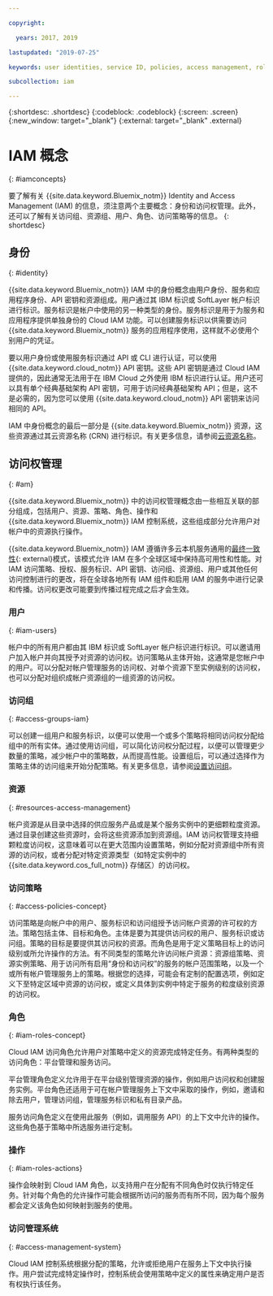```yaml
---

copyright:

  years: 2017, 2019

lastupdated: "2019-07-25"

keywords: user identities, service ID, policies, access management, roles, actions

subcollection: iam

---
```


{:shortdesc: .shortdesc}
{:codeblock: .codeblock}
{:screen: .screen}
{:new_window: target="_blank"}
{:external: target="_blank" .external}

# IAM 概念
{: #iamconcepts}

要了解有关 {{site.data.keyword.Bluemix_notm}} Identity and Access Management (IAM) 的信息，须注意两个主要概念：身份和访问权管理。此外，还可以了解有关访问组、资源组、用户、角色、访问策略等的信息。
{: shortdesc}

## 身份
{: #identity}

{{site.data.keyword.Bluemix_notm}} IAM 中的身份概念由用户身份、服务和应用程序身份、API 密钥和资源组成。用户通过其 IBM 标识或 SoftLayer 帐户标识进行标识。服务标识是帐户中使用的另一种类型的身份。服务标识是用于为服务和应用程序提供单独身份的 Cloud IAM 功能。可以创建服务标识以供需要访问 {{site.data.keyword.Bluemix_notm}} 服务的应用程序使用，这样就不必使用个别用户的凭证。

要以用户身份或使用服务标识通过 API 或 CLI 进行认证，可以使用 {{site.data.keyword.cloud_notm}} API 密钥。这些 API 密钥是通过 Cloud IAM 提供的，因此通常无法用于在 IBM Cloud 之外使用 IBM 标识进行认证。用户还可以具有单个经典基础架构 API 密钥，可用于访问经典基础架构 API；但是，这不是必需的，因为您可以使用 {{site.data.keyword.cloud_notm}} API 密钥来访问相同的 API。

IAM 中身份概念的最后一部分是 {{site.data.keyword.Bluemix_notm}} 资源，这些资源通过其云资源名称 (CRN) 进行标识。有关更多信息，请参阅[云资源名称](/docs/overview?topic=overview-crn#crn)。

## 访问权管理
{: #am}

{{site.data.keyword.Bluemix_notm}} 中的访问权管理概念由一些相互关联的部分组成，包括用户、资源、策略、角色、操作和 {{site.data.keyword.Bluemix_notm}} IAM 控制系统，这些组成部分允许用户对帐户中的资源执行操作。

{{site.data.keyword.Bluemix_notm}} IAM 遵循许多云本机服务通用的[最终一致性](https://en.wikipedia.org/wiki/Eventual_consistency){: external}模式，该模式允许 IAM 在多个全球区域中保持高可用性和性能。对 IAM 访问策略、授权、服务标识、API 密钥、访问组、资源组、用户或其他任何访问控制进行的更改，将在全球各地所有 IAM 组件和启用 IAM 的服务中进行记录和传播。访问权更改可能要到传播过程完成之后才会生效。

### 用户
{: #iam-users}

帐户中的所有用户都由其 IBM 标识或 SoftLayer 帐户标识进行标识。可以邀请用户加入帐户并向其授予对资源的访问权。访问策略从主体开始，这通常是您帐户中的用户。可以分配对帐户管理服务的访问权、对单个资源下至实例级别的访问权，也可以分配对组织成帐户资源组的一组资源的访问权。


### 访问组
{: #access-groups-iam}

可以创建一组用户和服务标识，以便可以使用一个或多个策略将相同访问权分配给组中的所有实体。通过使用访问组，可以简化访问权分配过程，以便可以管理更少数量的策略，减少帐户中的策略数，从而提高性能。设置组后，可以通过选择作为策略主体的访问组来开始分配策略。有关更多信息，请参阅[设置访问组](/docs/iam?topic=iam-groups)。

### 资源
{: #resources-access-management}

帐户资源是从目录中选择的供应服务产品或是某个服务实例中的更细颗粒度资源。通过目录创建这些资源时，会将这些资源添加到资源组。IAM 访问权管理支持细颗粒度访问权，这意味着可以在更大范围内设置策略，例如分配对资源组中所有资源的访问权，或者分配对特定资源类型（如特定实例中的 {{site.data.keyword.cos_full_notm}} 存储区）的访问权。


### 访问策略
{: #access-policies-concept}

访问策略是向帐户中的用户、服务标识和访问组授予访问帐户资源的许可权的方法。策略包括主体、目标和角色。主体是要为其提供访问权的用户、服务标识或访问组。策略的目标是要提供其访问权的资源。而角色是用于定义策略目标上的访问级别或所允许操作的方法。有不同类型的策略允许访问帐户资源：资源组策略、资源实例策略、用于访问所有启用“身份和访问权”的服务的帐户范围策略，以及一个或所有帐户管理服务上的策略。根据您的选择，可能会有定制的配置选项，例如定义下至特定区域中资源的访问权，或定义具体到实例中特定于服务的粒度级别资源的访问权。

### 角色
{: #iam-roles-concept}

Cloud IAM 访问角色允许用户对策略中定义的资源完成特定任务。有两种类型的访问角色：平台管理和服务访问。 

平台管理角色定义允许用于在平台级别管理资源的操作，例如用户访问权和创建服务实例。平台角色还适用于可在帐户管理服务上下文中采取的操作，例如，邀请和除去用户，管理访问组，管理服务标识和私有目录产品。 

服务访问角色定义在使用此服务（例如，调用服务 API）的上下文中允许的操作。这些角色基于策略中所选服务进行定制。

### 操作
{: #iam-roles-actions}

操作会映射到 Cloud IAM 角色，以支持用户在分配有不同角色时仅执行特定任务。针对每个角色的允许操作可能会根据所访问的服务而有所不同，因为每个服务都会定义该角色如何映射到服务的使用。

### 访问管理系统
{: #access-management-system}

Cloud IAM 控制系统根据分配的策略，允许或拒绝用户在服务上下文中执行操作。用户尝试完成特定操作时，控制系统会使用策略中定义的属性来确定用户是否有权执行该任务。
